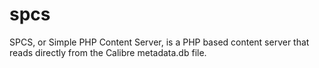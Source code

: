 # spcs
SPCS, or Simple PHP Content Server, is a PHP based content server that reads directly from the Calibre metadata.db file.
